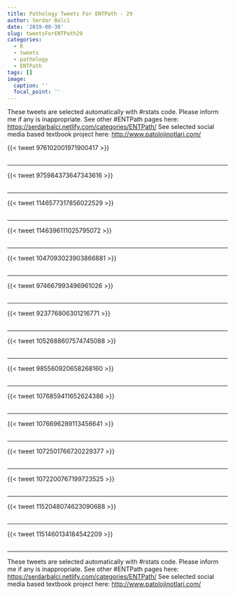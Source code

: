 ```yaml
---
title: Pathology Tweets For ENTPath - 29
author: Serdar Balci
date: '2019-08-30'
slug: tweetsForENTPath29
categories:
  - R
  - tweets
  - pathology
  - ENTPath
tags: []
image:
  caption: ''
  focal_point: ''
---
```



These tweets are selected automatically with #rstats code. Please inform me if any is inappropriate.
See other #ENTPath pages here: https://serdarbalci.netlify.com/categories/ENTPath/ 
See selected social media based textbook project here: http://www.patolojinotlari.com/

{{< tweet 976102001971900417 >}}
<br>
<br>
<hr>
{{< tweet 975984373647343616 >}}
<br>
<br>
<hr>
{{< tweet 1146577317856022529 >}}
<br>
<br>
<hr>
{{< tweet 1146396111025795072 >}}
<br>
<br>
<hr>
{{< tweet 1047093023903866881 >}}
<br>
<br>
<hr>
{{< tweet 974667993496961026 >}}
<br>
<br>
<hr>
{{< tweet 923776806301216771 >}}
<br>
<br>
<hr>
{{< tweet 1052688607574745088 >}}
<br>
<br>
<hr>
{{< tweet 985560920658268160 >}}
<br>
<br>
<hr>
{{< tweet 1076859411652624386 >}}
<br>
<br>
<hr>
{{< tweet 1076696289113456641 >}}
<br>
<br>
<hr>
{{< tweet 1072501766720229377 >}}
<br>
<br>
<hr>
{{< tweet 1072200767199723525 >}}
<br>
<br>
<hr>
{{< tweet 1152048074623090688 >}}
<br>
<br>
<hr>
{{< tweet 1151460134184542209 >}}
<br>
<br>
<hr>


These tweets are selected automatically with #rstats code. Please inform me if any is inappropriate.
See other #ENTPath pages here: https://serdarbalci.netlify.com/categories/ENTPath/ 
See selected social media based textbook project here: http://www.patolojinotlari.com/
